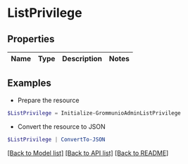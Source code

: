 # ListPrivilege
## Properties

Name | Type | Description | Notes
------------ | ------------- | ------------- | -------------

## Examples

- Prepare the resource
```powershell
$ListPrivilege = Initialize-GrommunioAdminListPrivilege 
```

- Convert the resource to JSON
```powershell
$ListPrivilege | ConvertTo-JSON
```

[[Back to Model list]](../README.md#documentation-for-models) [[Back to API list]](../README.md#documentation-for-api-endpoints) [[Back to README]](../README.md)

